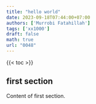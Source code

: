 ```yaml
---
title: "hello world"
date: 2023-09-18T07:44:00+07:00
authors: ['Murrobi Fatahillah']
tags: ['xx1000']
draft: false
math: true
url: "0048"
---
```

{{< toc >}}

## first section
Content of first section.